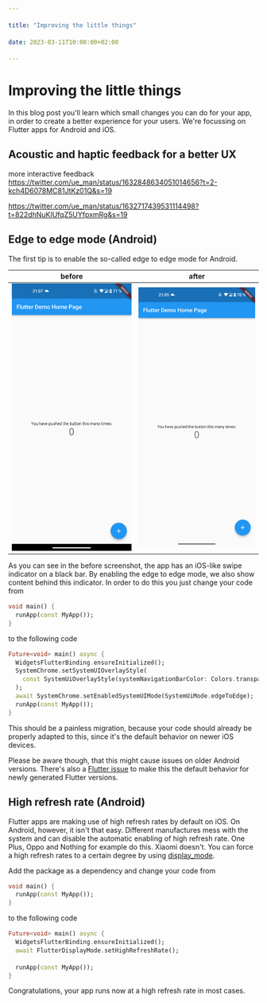 ```yaml
---

title: "Improving the little things"

date: 2023-03-11T10:00:00+02:00

---
```


# Improving the little things

In this blog post you'll learn which small changes you can do for your app, in order to create a better experience for your users.
We're focussing on Flutter apps for Android and iOS.

## Acoustic and haptic feedback for a better UX


more interactive feedback https://twitter.com/ue_man/status/1632848634051014656?t=2-kch4D6078MC81JtKz01Q&s=19

https://twitter.com/ue_man/status/1632717439531114498?t=822dhNuKIUfqZ5UYfpxmRg&s=19


## Edge to edge mode (Android)

The first tip is to enable the so-called edge to edge mode for Android.

| before | after |
|:-:|:-:|
|![](e2e-before.png)|![](e2e-after.png)|

As you can see in the before screenshot, the app has an iOS-like swipe indicator on a black bar.
By enabling the edge to edge mode, we also show content behind this indicator.
In order to do this you just change your code from 

```dart
void main() {
  runApp(const MyApp());
}
```

to the following code

```dart
Future<void> main() async {
  WidgetsFlutterBinding.ensureInitialized();
  SystemChrome.setSystemUIOverlayStyle(
    const SystemUiOverlayStyle(systemNavigationBarColor: Colors.transparent),
  );
  await SystemChrome.setEnabledSystemUIMode(SystemUiMode.edgeToEdge);
  runApp(const MyApp());
}
```

This should be a painless migration, because your code should already be properly adapted to this, since it's the default behavior on newer iOS devices.

Please be aware though, that this might cause issues on older Android versions. There's also a [Flutter issue](https://github.com/flutter/flutter/issues/86248) to make this the default behavior for newly generated Flutter versions.

## High refresh rate (Android)

Flutter apps are making use of high refresh rates by default on iOS. On Android, however, it isn't that easy. Different manufactures mess with the system and can disable the automatic enabling of high refresh rate.
One Plus, Oppo and Nothing for example do this. Xiaomi doesn't.
You can force a high refresh rates to a certain degree by using [display_mode](https://pub.dev/packages/flutter_displaymode).

Add the package as a dependency and change your code from

```dart
void main() {
  runApp(const MyApp());
}
```

to the following code

```dart
Future<void> main() async {
  WidgetsFlutterBinding.ensureInitialized();
  await FlutterDisplayMode.setHighRefreshRate();

  runApp(const MyApp());
}
```

Congratulations, your app runs now at a high refresh rate in most cases.
